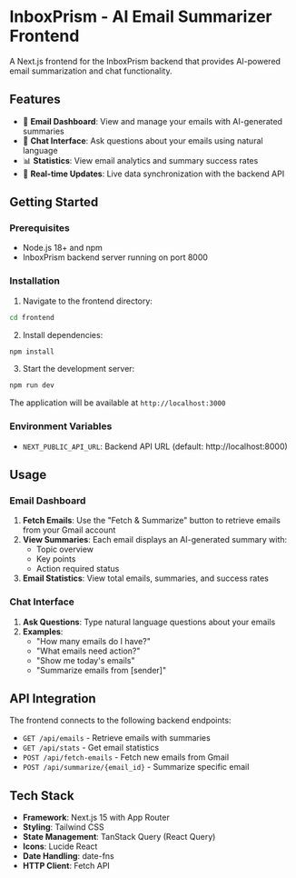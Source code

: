 # InboxPrism - AI Email Summarizer Frontend

A Next.js frontend for the InboxPrism backend that provides AI-powered email summarization and chat functionality.

## Features

- 📧 **Email Dashboard**: View and manage your emails with AI-generated summaries
- 💬 **Chat Interface**: Ask questions about your emails using natural language
- 📊 **Statistics**: View email analytics and summary success rates
- 🔄 **Real-time Updates**: Live data synchronization with the backend API

## Getting Started

### Prerequisites

- Node.js 18+ and npm
- InboxPrism backend server running on port 8000

### Installation

1. Navigate to the frontend directory:

```bash
cd frontend
```

2. Install dependencies:

```bash
npm install
```

3. Start the development server:

```bash
npm run dev
```

The application will be available at `http://localhost:3000`

### Environment Variables

- `NEXT_PUBLIC_API_URL`: Backend API URL (default: http://localhost:8000)

## Usage

### Email Dashboard

1. **Fetch Emails**: Use the "Fetch & Summarize" button to retrieve emails from your Gmail account
2. **View Summaries**: Each email displays an AI-generated summary with:
   - Topic overview
   - Key points
   - Action required status
3. **Email Statistics**: View total emails, summaries, and success rates

### Chat Interface

1. **Ask Questions**: Type natural language questions about your emails
2. **Examples**:
   - "How many emails do I have?"
   - "What emails need action?"
   - "Show me today's emails"
   - "Summarize emails from [sender]"

## API Integration

The frontend connects to the following backend endpoints:

- `GET /api/emails` - Retrieve emails with summaries
- `GET /api/stats` - Get email statistics
- `POST /api/fetch-emails` - Fetch new emails from Gmail
- `POST /api/summarize/{email_id}` - Summarize specific email

## Tech Stack

- **Framework**: Next.js 15 with App Router
- **Styling**: Tailwind CSS
- **State Management**: TanStack Query (React Query)
- **Icons**: Lucide React
- **Date Handling**: date-fns
- **HTTP Client**: Fetch API
